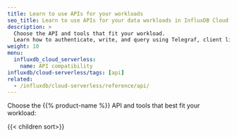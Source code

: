 ```yaml
---
title: Learn to use APIs for your workloads
seo_title: Learn to use APIs for your data workloads in InfluxDB Cloud Serverless
description: >
  Choose the API and tools that fit your workload.
  Learn how to authenticate, write, and query using Telegraf, client libraries, and HTTP clients.
weight: 10
menu:
  influxdb_cloud_serverless:
    name: API compatibility
influxdb/cloud-serverless/tags: [api]
related:
  - /influxdb/cloud-serverless/reference/api/
---
```


Choose the {{% product-name %}} API and tools that best fit your workload:

{{< children sort>}}